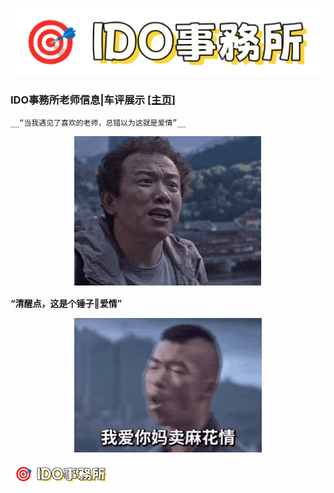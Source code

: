 ![logo](img/logo.png)

### __IDO事務所老师信息|车评展示 [[主页]](https://idosws.github.io/)__     


```
__“当我遇见了喜欢的老师，总错以为这就是爱情”__
```
<div align="center">
  <img src="img/zheshiaiqing.gif" alt="爱情" width="300">
</div>




__“清醒点，这是个锤子🔨爱情”__
<div align="center">
  <img src="img/ainimamaipi.gif" alt="爱锤子" width="300">
</div>





![logo](img/logo-small.png)
